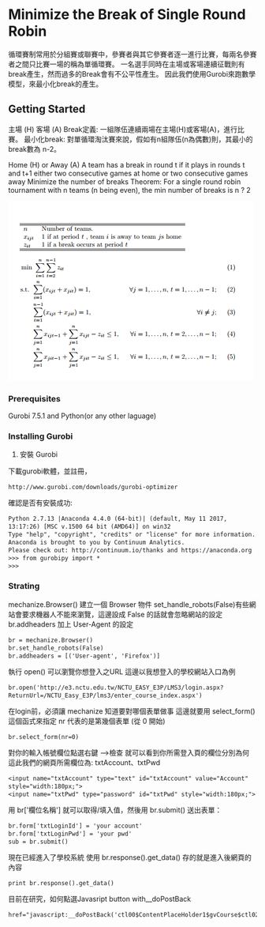 # Minimize the Break of Single Round Robin 
循環賽制常用於分組賽或聯賽中，參賽者與其它參賽者逐一進行比賽，每兩名參賽者之間只比賽一場的稱為單循環賽。
一名選手同時在主場或客場連續征戰則有break產生，然而過多的Break會有不公平性產生。
因此我們使用Gurobi來跑數學模型，來最小化break的產生。

## Getting Started

主場 (H)  客場 (A)
Break定義: 一組隊伍連續兩場在主場(H)或客場(A)，進行比賽。
最小化break: 對單循環淘汰賽來說，假如有n組隊伍(n為偶數)則，其最小的break數為 n-2。

Home (H) or Away (A)
A team has a break in round t if it plays in rounds t and t+1 either two consecutive games at home or two consecutive games away
Minimize the number of breaks
Theorem: For a single round robin tournament with n teams (n being even), the min number of breaks is n ?  2

![image](https://github.com/KTLin8143/Scheduling/blob/master/Single%20Round%20Robin/Mini%20Break%20Model.PNG)


### Prerequisites

Gurobi 7.5.1 and Python(or any other laguage)

### Installing Gurobi

1. 安裝 Gurobi

下載gurobi軟體，並註冊，
```
http://www.gurobi.com/downloads/gurobi-optimizer
```

確認是否有安裝成功:
```
Python 2.7.13 |Anaconda 4.4.0 (64-bit)| (default, May 11 2017, 13:17:26) [MSC v.1500 64 bit (AMD64)] on win32
Type "help", "copyright", "credits" or "license" for more information.
Anaconda is brought to you by Continuum Analytics.
Please check out: http://continuum.io/thanks and https://anaconda.org
>>> from gurobipy import *
>>>

```
### Strating

mechanize.Browser() 建立一個 Browser 物件
set_handle_robots(False)有些網站會要求機器人不能來瀏覽，這邊設成 False 的話就會忽略網站的設定
br.addheaders 加上 User-Agent 的設定

```
br = mechanize.Browser()
br.set_handle_robots(False)
br.addheaders = [('User-agent', 'Firefox')]
```

執行 open() 可以瀏覽你想登入之URL
這邊以我想登入的學校網站入口為例

```
br.open('http://e3.nctu.edu.tw/NCTU_EASY_E3P/LMS3/login.aspx?ReturnUrl=/NCTU_Easy_E3P/lms3/enter_course_index.aspx')
```

在login前，必須讓 mechanize 知道要對哪個表單做事
這邊就要用 select_form() 這個函式來指定
nr 代表的是第幾個表單 (從 0 開始)

```
br.select_form(nr=0)
```

對你的輸入帳號欄位點選右鍵 -->檢查
就可以看到你所需登入頁的欄位分別為何
這此我們的網頁所需欄位為: txtAccount、txtPwd

```
<input name="txtAccount" type="text" id="txtAccount" value="Account" style="width:180px;">
<input name="txtPwd" type="password" id="txtPwd" style="width:180px;">
```

用 br['欄位名稱'] 就可以取得/填入值，然後用 br.submit() 送出表單：

```
br.form['txtLoginId'] = 'your account'
br.form['txtLoginPwd'] = 'your pwd'
sub = br.submit()
```
現在已經進入了學校系統
使用 br.response().get_data() 存的就是進入後網頁的內容

```
print br.response().get_data()
```

目前在研究，如何點選Javasript button with__doPostBack 

```
href="javascript:__doPostBack('ctl00$ContentPlaceHolder1$gvCourse$ctl02$lnkCourseName','')"
```
